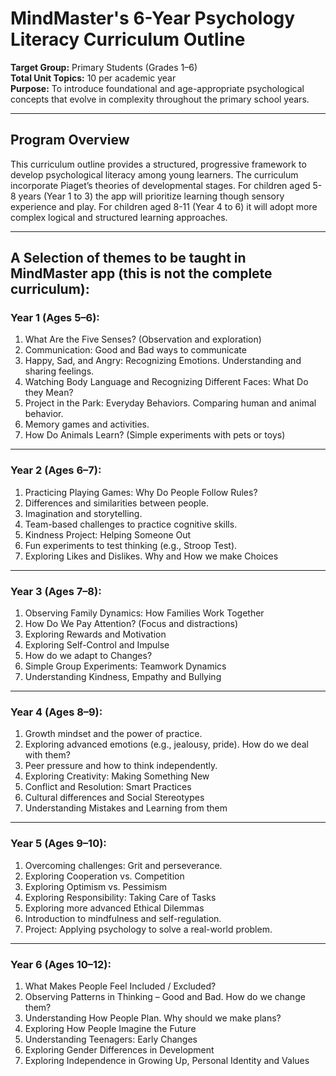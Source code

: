 # MindMaster's 6-Year Psychology Literacy Curriculum Outline

**Target Group:** Primary Students (Grades 1–6)  
**Total Unit Topics:** 10 per academic year  
**Purpose:** To introduce foundational and age-appropriate psychological concepts that evolve in complexity throughout the primary school years.

---

## Program Overview

This curriculum outline provides a structured, progressive framework to develop psychological literacy among young learners. The curriculum incorporate Piaget’s theories of developmental stages. For children aged 5-8 years (Year 1 to 3) the app will prioritize learning though sensory experience and play. For children aged 8-11 (Year 4 to 6) it will adopt more complex logical and structured learning approaches. 

---

## A Selection of themes to be taught in MindMaster app (this is not the complete curriculum):

### Year 1 (Ages 5–6): 
1. What Are the Five Senses? (Observation and exploration)
2. Communication: Good and Bad ways to communicate
3. Happy, Sad, and Angry: Recognizing Emotions. Understanding and sharing feelings.
4. Watching Body Language and Recognizing Different Faces: What Do they Mean?
5. Project in the Park: Everyday Behaviors. Comparing human and animal behavior.
6. Memory games and activities.
7. How Do Animals Learn? (Simple experiments with pets or toys)

---

### Year 2 (Ages 6–7):
1. Practicing Playing Games: Why Do People Follow Rules?
2. Differences and similarities between people.
3. Imagination and storytelling.
4. Team-based challenges to practice cognitive skills.
5. Kindness Project: Helping Someone Out
6. Fun experiments to test thinking (e.g., Stroop Test).
7. Exploring Likes and Dislikes. Why and How we make Choices

---

### Year 3 (Ages 7–8): 
1. Observing Family Dynamics: How Families Work Together
2. How Do We Pay Attention? (Focus and distractions)
3. Exploring Rewards and Motivation
4. Exploring Self-Control and Impulse
5. How do we adapt to Changes?
6. Simple Group Experiments: Teamwork Dynamics
7. Understanding Kindness, Empathy and Bullying

---

### Year 4 (Ages 8–9): 
1. Growth mindset and the power of practice.
2. Exploring advanced emotions (e.g., jealousy, pride). How do we deal with them?
3. Peer pressure and how to think independently.
4. Exploring Creativity: Making Something New
5. Conflict and Resolution: Smart Practices
6. Cultural differences and Social Stereotypes 
7. Understanding Mistakes and Learning from them

---

### Year 5 (Ages 9–10): 
1. Overcoming challenges: Grit and perseverance.
2. Exploring Cooperation vs. Competition
3. Exploring Optimism vs. Pessimism
4. Exploring Responsibility: Taking Care of Tasks
5. Exploring more advanced Ethical Dilemmas
6. Introduction to mindfulness and self-regulation.
7. Project: Applying psychology to solve a real-world problem.

---

### Year 6 (Ages 10–12): 
1. What Makes People Feel Included / Excluded?
2. Observing Patterns in Thinking – Good and Bad. How do we change them?
3. Understanding How People Plan. Why should we make plans?
4. Exploring How People Imagine the Future
5. Understanding Teenagers: Early Changes
6. Exploring Gender Differences in Development
7. Exploring Independence in Growing Up, Personal Identity and Values


